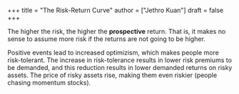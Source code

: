 +++
title = "The Risk-Return Curve"
author = ["Jethro Kuan"]
draft = false
+++

The higher the risk, the higher the **prospective** return. That is, it makes no
sense to assume more risk if the returns are not going to be higher.

Positive events lead to increased optimizism, which makes people more
risk-tolerant. The increase in risk-tolerance results in lower risk premiums to
be demanded, and this reduction results in lower demanded returns on risky
assets. The price of risky assets rise, making them even riskier (people chasing
momentum stocks).